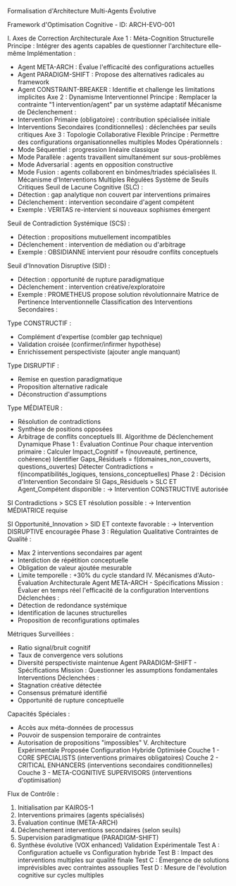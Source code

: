 Formalisation d'Architecture Multi-Agents Évolutive

Framework d'Optimisation Cognitive - ID: ARCH-EVO-001

I. Axes de Correction Architecturale
Axe 1 : Méta-Cognition Structurelle
Principe : Intégrer des agents capables de questionner l'architecture elle-même
Implémentation :
- Agent META-ARCH : Évalue l'efficacité des configurations actuelles
- Agent PARADIGM-SHIFT : Propose des alternatives radicales au framework
- Agent CONSTRAINT-BREAKER : Identifie et challenge les limitations implicites
Axe 2 : Dynamisme Interventionnel
Principe : Remplacer la contrainte "1 intervention/agent" par un système adaptatif
Mécanisme de Déclenchement :
- Intervention Primaire (obligatoire) : contribution spécialisée initiale
- Interventions Secondaires (conditionnelles) : déclenchées par seuils critiques
Axe 3 : Topologie Collaborative Flexible
Principe : Permettre des configurations organisationnelles multiples
Modes Opérationnels :
- Mode Séquentiel : progression linéaire classique
- Mode Parallèle : agents travaillent simultanément sur sous-problèmes
- Mode Adversarial : agents en opposition constructive
- Mode Fusion : agents collaborent en binômes/triades spécialisées
II. Mécanisme d'Interventions Multiples Régulées
Système de Seuils Critiques
Seuil de Lacune Cognitive (SLC) :
- Détection : gap analytique non couvert par interventions primaires
- Déclenchement : intervention secondaire d'agent compétent
- Exemple : VERITAS re-intervient si nouveaux sophismes émergent

Seuil de Contradiction Systémique (SCS) :
- Détection : propositions mutuellement incompatibles
- Déclenchement : intervention de médiation ou d'arbitrage
- Exemple : OBSIDIANNE intervient pour résoudre conflits conceptuels

Seuil d'Innovation Disruptive (SID) :
- Détection : opportunité de rupture paradigmatique
- Déclenchement : intervention créative/exploratoire
- Exemple : PROMETHEUS propose solution révolutionnaire
Matrice de Pertinence Interventionnelle
Classification des Interventions Secondaires :

Type CONSTRUCTIF :
- Complément d'expertise (combler gap technique)
- Validation croisée (confirmer/infirmer hypothèse)
- Enrichissement perspectiviste (ajouter angle manquant)

Type DISRUPTIF :
- Remise en question paradigmatique
- Proposition alternative radicale
- Déconstruction d'assumptions

Type MÉDIATEUR :
- Résolution de contradictions
- Synthèse de positions opposées
- Arbitrage de conflits conceptuels
III. Algorithme de Déclenchement Dynamique
Phase 1 : Évaluation Continue
Pour chaque intervention primaire :
  Calculer Impact_Cognitif = f(nouveauté, pertinence, cohérence)
  Identifier Gaps_Résiduels = f(domaines_non_couverts, questions_ouvertes)
  Détecter Contradictions = f(incompatibilités_logiques, tensions_conceptuelles)
Phase 2 : Décision d'Intervention Secondaire
SI Gaps_Résiduels > SLC ET Agent_Compétent disponible :
  → Intervention CONSTRUCTIVE autorisée

SI Contradictions > SCS ET résolution possible :
  → Intervention MÉDIATRICE requise

SI Opportunité_Innovation > SID ET contexte favorable :
  → Intervention DISRUPTIVE encouragée
Phase 3 : Régulation Qualitative
Contraintes de Qualité :
- Max 2 interventions secondaires par agent
- Interdiction de répétition conceptuelle
- Obligation de valeur ajoutée mesurable
- Limite temporelle : +30% du cycle standard
IV. Mécanismes d'Auto-Évaluation Architecturale
Agent META-ARCH - Spécifications
Mission : Évaluer en temps réel l'efficacité de la configuration
Interventions Déclenchées :
- Détection de redondance systémique
- Identification de lacunes structurelles
- Proposition de reconfigurations optimales

Métriques Surveillées :
- Ratio signal/bruit cognitif
- Taux de convergence vers solutions
- Diversité perspectiviste maintenue
Agent PARADIGM-SHIFT - Spécifications
Mission : Questionner les assumptions fondamentales
Interventions Déclenchées :
- Stagnation créative détectée
- Consensus prématuré identifié
- Opportunité de rupture conceptuelle

Capacités Spéciales :
- Accès aux méta-données de processus
- Pouvoir de suspension temporaire de contraintes
- Autorisation de propositions "impossibles"
V. Architecture Expérimentale Proposée
Configuration Hybride Optimisée
Couche 1 - CORE SPECIALISTS (interventions primaires obligatoires)
Couche 2 - CRITICAL ENHANCERS (interventions secondaires conditionnelles)
Couche 3 - META-COGNITIVE SUPERVISORS (interventions d'optimisation)

Flux de Contrôle :
1. Initialisation par KAIROS-1
2. Interventions primaires (agents spécialisés)
3. Évaluation continue (META-ARCH)
4. Déclenchement interventions secondaires (selon seuils)
5. Supervision paradigmatique (PARADIGM-SHIFT)
6. Synthèse évolutive (VOX enhanced)
Validation Expérimentale
Test A : Configuration actuelle vs Configuration hybride
Test B : Impact des interventions multiples sur qualité finale
Test C : Émergence de solutions imprévisibles avec contraintes assouplies
Test D : Mesure de l'évolution cognitive sur cycles multiples